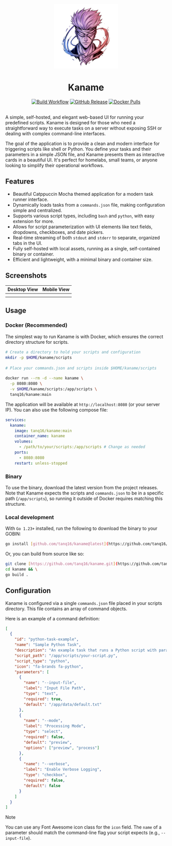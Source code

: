 <div align="center">
  <img src=".github/assets/logo.png" alt="Kaname Logo" width="200">
  <h1>Kaname</h1>

  <a href="https://github.com/tanq16/kaname/actions/workflows/release.yml"><img alt="Build Workflow" src="https://github.com/tanq16/kaname/actions/workflows/release.yml/badge.svg"></a>&nbsp;<a href="https://github.com/Tanq16/kaname/releases"><img alt="GitHub Release" src="https://img.shields.io/github/v/release/tanq16/kaname"></a>&nbsp;<a href="https://hub.docker.com/r/tanq16/kaname"><img alt="Docker Pulls" src="https://img.shields.io/docker/pulls/tanq16/kaname"></a><br><br>
</div>

A simple, self-hosted, and elegant web-based UI for running your predefined scripts. Kaname is designed for those who need a straightforward way to execute tasks on a server without exposing SSH or dealing with complex command-line interfaces.

The goal of the application is to provide a clean and modern interface for triggering scripts like shell or Python. You define your tasks and their parameters in a simple JSON file, and Kaname presents them as interactive cards in a beautiful UI. It's perfect for homelabs, small teams, or anyone looking to simplify their operational workflows.

## Features

- Beautiful Catppuccin Mocha themed application for a modern task runner interface.
- Dynamically loads tasks from a `commands.json` file, making configuration simple and centralized.
- Supports various script types, including `bash` and `python`, with easy extension for more.
- Allows for script parameterization with UI elements like text fields, dropdowns, checkboxes, and date pickers.
- Real-time streaming of both `stdout` and `stderr` to separate, organized tabs in the UI.
- Fully self-hosted with local assets, running as a single, self-contained binary or container.
- Efficient and lightweight, with a minimal binary and container size.

## Screenshots

| Desktop View | Mobile View |
| --- | --- |
| | |
| | |

## Usage

### Docker (Recommended)

The simplest way to run Kaname is with Docker, which ensures the correct directory structure for scripts.

```bash
# Create a directory to hold your scripts and configuration
mkdir -p $HOME/kaname/scripts

# Place your commands.json and scripts inside $HOME/kaname/scripts
````

```bash
docker run --rm -d --name kaname \
  -p 8080:8080 \
  -v $HOME/kaname/scripts:/app/scripts \
  tanq16/kaname:main
```

The application will be available at `http://localhost:8080` (or your server IP). You can also use the following compose file:

```yaml
services:
  kaname:
    image: tanq16/kaname:main
    container_name: kaname
    volumes:
      - /path/to/your/scripts:/app/scripts # Change as needed
    ports:
      - 8080:8080
    restart: unless-stopped
```

### Binary

To use the binary, download the latest version from the project releases. Note that Kaname expects the scripts and `commands.json` to be in a specific path (`/app/scripts`), so running it outside of Docker requires matching this structure.

### Local development

With `Go 1.23+` installed, run the following to download the binary to your GOBIN:

```bash
go install [github.com/tanq16/kaname@latest](https://github.com/tanq16/kaname@latest)
```

Or, you can build from source like so:

```bash
git clone [https://github.com/tanq16/kaname.git](https://github.com/tanq16/kaname.git) && \
cd kaname && \
go build .
```

## Configuration

Kaname is configured via a single `commands.json` file placed in your scripts directory. This file contains an array of command objects.

Here is an example of a command definition:

```json
[
  {
    "id": "python-task-example",
    "name": "Sample Python Task",
    "description": "An example task that runs a Python script with parameters.",
    "script_path": "/app/scripts/your-script.py",
    "script_type": "python",
    "icon": "fa-brands fa-python",
    "parameters": [
      {
        "name": "--input-file",
        "label": "Input File Path",
        "type": "text",
        "required": true,
        "default": "/app/data/default.txt"
      },
      {
        "name": "--mode",
        "label": "Processing Mode",
        "type": "select",
        "required": false,
        "default": "preview",
        "options": ["preview", "process"]
      },
      {
        "name": "--verbose",
        "label": "Enable Verbose Logging",
        "type": "checkbox",
        "required": false,
        "default": false
      }
    ]
  }
]
```

> [!NOTE]
> You can use any Font Awesome icon class for the `icon` field. The `name` of a parameter should match the command-line flag your script expects (e.g., `--input-file`).

